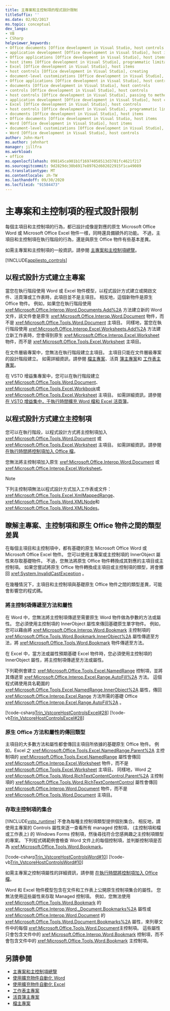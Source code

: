 ```yaml
---
title: 主專案和主控制項的程式設計限制
titleSuffix: ''
ms.date: 02/02/2017
ms.topic: conceptual
dev_langs:
- VB
- CSharp
helpviewer_keywords:
- Office documents [Office development in Visual Studio, host controls
- application development [Office development in Visual Studio], host items
- Office applications [Office development in Visual Studio], host items
- host items [Office development in Visual Studio], programmatic limitations
- Excel [Office development in Visual Studio], host items
- host controls [Office development in Visual Studio], creating
- document-level customizations [Office development in Visual Studio], host controls
- Office applications [Office development in Visual Studio], host controls
- documents [Office development in Visual Studio], host controls
- controls [Office development in Visual Studio], host controls
- host controls [Office development in Visual Studio], passing to methods and properties
- application development [Office development in Visual Studio], host controls
- Excel [Office development in Visual Studio], host controls
- host controls [Office development in Visual Studio], programmatic limitations
- documents [Office development in Visual Studio], host items
- Office documents [Office development in Visual Studio, host items
- Word [Office development in Visual Studio], host items
- document-level customizations [Office development in Visual Studio], host items
- Word [Office development in Visual Studio], host controls
author: John-Hart
ms.author: johnhart
manager: jillfra
ms.workload:
- office
ms.openlocfilehash: 098145ca901b1f16974058513d3781fc4621f217
ms.sourcegitcommit: 9d2829dc30b6917e89762d602022915f1ca49089
ms.translationtype: MT
ms.contentlocale: zh-TW
ms.lasthandoff: 09/30/2020
ms.locfileid: "91584473"
---
```

# <a name="programmatic-limitations-of-host-items-and-host-controls"></a>主專案和主控制項的程式設計限制
  每個主項目和主控制項的行為，都已設計成像是對應的原生 Microsoft Office Word 或 Microsoft Office Excel 物件一樣，同時還具備額外的功能。 不過，主項目和主控制項在執行階段的行為，還是與原生 Office 物件有些基本差異。

 如需主專案和主控制項的一般資訊，請參閱 [主專案和主控制項總覽](../vsto/host-items-and-host-controls-overview.md)。

 [!INCLUDE[appliesto_controls](../vsto/includes/appliesto-controls-md.md)]

## <a name="programmatically-create-host-items"></a>以程式設計方式建立主專案
 當您在執行階段使用 Word 或 Excel 物件模型，以程式設計方式建立或開啟文件、活頁簿或工作表時，此項目並不是主項目。 相反地，這個新物件是原生 Office 物件。 例如，如果您在執行階段使用 <xref:Microsoft.Office.Interop.Word.Documents.Add%2A> 方法建立新的 Word 文件，該文件會是原生 <xref:Microsoft.Office.Interop.Word.Document> 物件，而不是 <xref:Microsoft.Office.Tools.Word.Document> 主項目。 同樣地，當您在執行階段使用 <xref:Microsoft.Office.Interop.Excel.Worksheets.Add%2A> 方法建立新工作表時，您會得到原生 <xref:Microsoft.Office.Interop.Excel.Worksheet> 物件，而不是 <xref:Microsoft.Office.Tools.Excel.Worksheet> 主項目。

 在文件層級專案中，您無法在執行階段建立主項目。 主項目只能在文件層級專案的設計階段建立。 如需詳細資訊，請參閱 [檔主專案](../vsto/document-host-item.md)、活頁 [簿主專案](../vsto/workbook-host-item.md)和 [工作表主專案](../vsto/worksheet-host-item.md)。

 在 VSTO 增益集專案中，您可以在執行階段建立 <xref:Microsoft.Office.Tools.Word.Document>、 <xref:Microsoft.Office.Tools.Excel.Workbook>或 <xref:Microsoft.Office.Tools.Excel.Worksheet> 主項目。 如需詳細資訊，請參閱 [在 VSTO 增益集中，于執行時間擴充 Word 檔和 Excel 活頁簿](../vsto/extending-word-documents-and-excel-workbooks-in-vsto-add-ins-at-run-time.md)。

## <a name="programmatically-create-host-controls"></a>以程式設計方式建立主控制項
 您可以在執行階段，以程式設計方式將主控制項加入 <xref:Microsoft.Office.Tools.Word.Document> 或 <xref:Microsoft.Office.Tools.Excel.Worksheet> 主項目。 如需詳細資訊，請參閱 [在執行時間將控制項加入 Office 檔](../vsto/adding-controls-to-office-documents-at-run-time.md)。

 您無法將主控制項加入原生 <xref:Microsoft.Office.Interop.Word.Document> 或 <xref:Microsoft.Office.Interop.Excel.Worksheet>。

> [!NOTE]
> 下列主控制項無法以程式設計方式加入工作表或文件： <xref:Microsoft.Office.Tools.Excel.XmlMappedRange>、 <xref:Microsoft.Office.Tools.Word.XMLNode>和 <xref:Microsoft.Office.Tools.Word.XMLNodes>。

## <a name="understand-type-differences-between-host-items-host-controls-and-native-office-objects"></a>瞭解主專案、主控制項和原生 Office 物件之間的類型差異
 在每個主項目和主控制項中，都有基礎的原生 Microsoft Office Word 或 Microsoft Office Excel 物件。 您可以使用主專案或主控制項的 InnerObject 屬性來存取基礎物件。 不過，您無法將原生 Office 物件轉換成其對應的主項目或主控制項。 如果您嘗試將原生 Office 物件轉換成主項目或主控制項的類型，將會擲回 <xref:System.InvalidCastException> 。

 在幾種情況下，主項目和主控制項與基礎原生 Office 物件之間的類型差異，可能會影響您的程式碼。

### <a name="pass-host-controls-to-methods-and-properties"></a>將主控制項傳遞至方法和屬性
 在 Word 中，您無法將主控制項傳遞至需要原生 Word 物件做為參數的方法或屬性。 您必須使用主控制項的 InnerObject 屬性來傳回基礎原生單字物件。 例如，您可以藉由將 <xref:Microsoft.Office.Interop.Word.Bookmark> 主控制項的 <xref:Microsoft.Office.Tools.Word.Bookmark.InnerObject%2A> 屬性傳遞至方法，將 <xref:Microsoft.Office.Tools.Word.Bookmark> 物件傳遞至方法。

 在 Excel 中，當方法或屬性預期基礎 Excel 物件時，您必須使用主控制項的 InnerObject 屬性，將主控制項傳遞至方法或屬性。

 下列範例會建立 <xref:Microsoft.Office.Tools.Excel.NamedRange> 控制項，並將其傳遞至 <xref:Microsoft.Office.Interop.Excel.Range.AutoFill%2A> 方法。 這個程式碼使用具名範圍的 <xref:Microsoft.Office.Tools.Excel.NamedRange.InnerObject%2A> 屬性，傳回 <xref:Microsoft.Office.Interop.Excel.Range> 方法所需的基礎 Office <xref:Microsoft.Office.Interop.Excel.Range.AutoFill%2A> 。

 [!code-csharp[Trin_VstcoreHostControlsExcel#28](../vsto/codesnippet/CSharp/Trin_VstcoreHostControlsExcelCS/Sheet1.cs#28)]
 [!code-vb[Trin_VstcoreHostControlsExcel#28](../vsto/codesnippet/VisualBasic/Trin_VstcoreHostControlsExcelVB/Sheet1.vb#28)]

### <a name="return-types-of-native-office-methods-and-properties"></a>原生 Office 方法和屬性的傳回類型
 主項目的大多數方法和屬性都會傳回主項目所依據的基礎原生 Office 物件。 例如，Excel 之 <xref:Microsoft.Office.Tools.Excel.NamedRange.Parent%2A> 主控制項的 <xref:Microsoft.Office.Tools.Excel.NamedRange> 屬性會傳回 <xref:Microsoft.Office.Interop.Excel.Worksheet> 物件，而不是 <xref:Microsoft.Office.Tools.Excel.Worksheet> 主項目。 同樣地，Word 之 <xref:Microsoft.Office.Tools.Word.RichTextContentControl.Parent%2A> 主控制項的 <xref:Microsoft.Office.Tools.Word.RichTextContentControl> 屬性會傳回 <xref:Microsoft.Office.Interop.Word.Document> 物件，而不是 <xref:Microsoft.Office.Tools.Word.Document> 主項目。

### <a name="access-collections-of-host-controls"></a>存取主控制項的集合
 [!INCLUDE[vsto_runtime](../vsto/includes/vsto-runtime-md.md)] 不會為每種主控制項類型提供個別集合。 相反地，請使用主專案的 Controls 屬性來逐一查看所有 managed 控制項， (主控制項和檔或工作表上) 的 Windows Forms 控制項，然後尋找符合您感興趣之主控制項類型的專案。 下列程式碼範例會檢查 Word 文件上的每個控制項，並判斷控制項是否為 <xref:Microsoft.Office.Tools.Word.Bookmark>。

 [!code-csharp[Trin_VstcoreHostControlsWord#10](../vsto/codesnippet/CSharp/trin_vstcorehostcontrolsword/ThisDocument.cs#10)]
 [!code-vb[Trin_VstcoreHostControlsWord#10](../vsto/codesnippet/VisualBasic/Trin_VstcoreHostControlsWordVB/ThisDocument.vb#10)]

 如需主專案之控制項屬性的詳細資訊，請參閱 [在執行時間將控制項加入 Office 檔](../vsto/adding-controls-to-office-documents-at-run-time.md)。

 Word 和 Excel 物件模型包含在文件和工作表上公開原生控制項集合的屬性。 您無法使用這些屬性來存取 Managed 控制項。 例如，您無法使用 <xref:Microsoft.Office.Tools.Word.Bookmark> 的 <xref:Microsoft.Office.Interop.Word._Document.Bookmarks%2A> 屬性或 <xref:Microsoft.Office.Interop.Word.Document> 的 <xref:Microsoft.Office.Tools.Word.Document.Bookmarks%2A> 屬性，來列舉文件中的每個 <xref:Microsoft.Office.Tools.Word.Document>主控制項。 這些屬性只會包含文件中的 <xref:Microsoft.Office.Interop.Word.Bookmark> 控制項，而不會包含文件中的 <xref:Microsoft.Office.Tools.Word.Bookmark> 主控制項。

## <a name="see-also"></a>另請參閱
- [主專案和主控制項總覽](../vsto/host-items-and-host-controls-overview.md)
- [使用擴充物件自動化 Word](../vsto/automating-word-by-using-extended-objects.md)
- [使用擴充物件自動化 Excel](../vsto/automating-excel-by-using-extended-objects.md)
- [工作表主專案](../vsto/worksheet-host-item.md)
- [活頁簿主專案](../vsto/workbook-host-item.md)
- [檔主專案](../vsto/document-host-item.md)
